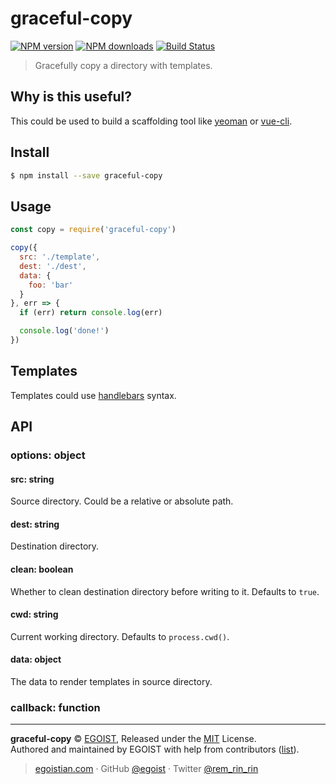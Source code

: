 # graceful-copy

[![NPM version](https://img.shields.io/npm/v/graceful-copy.svg?style=flat-square)](https://npmjs.com/package/graceful-copy) [![NPM downloads](https://img.shields.io/npm/dm/graceful-copy.svg?style=flat-square)](https://npmjs.com/package/graceful-copy) [![Build Status](https://img.shields.io/circleci/project/egoist/graceful-copy/master.svg?style=flat-square)](https://circleci.com/gh/egoist/graceful-copy)

> Gracefully copy a directory with templates.

## Why is this useful?

This could be used to build a scaffolding tool like [yeoman](https://github.com/yeoman/yeoman) or [vue-cli](https://github.com/vuejs/vue-cli).

## Install

```bash
$ npm install --save graceful-copy
```

## Usage

```js
const copy = require('graceful-copy')

copy({
  src: './template',
  dest: './dest',
  data: {
    foo: 'bar'
  }
}, err => {
  if (err) return console.log(err)

  console.log('done!')
})
```

## Templates

Templates could use [handlebars](http://handlebarsjs.com/) syntax.

## API

### options: object

#### src: string

Source directory. Could be a relative or absolute path.

#### dest: string

Destination directory.

#### clean: boolean

Whether to clean destination directory before writing to it. Defaults to `true`.

#### cwd: string

Current working directory. Defaults to `process.cwd()`.

#### data: object

The data to render templates in source directory.

### callback: function

---

**graceful-copy** © [EGOIST](https://github.com/egoist), Released under the [MIT](https://egoist.mit-license.org/) License.<br>
Authored and maintained by EGOIST with help from contributors ([list](https://github.com/egoist/graceful-copy/contributors)).

> [egoistian.com](https://egoistian.com) · GitHub [@egoist](https://github.com/egoist) · Twitter [@rem_rin_rin](https://twitter.com/rem_rin_rin)
